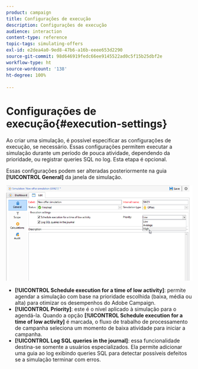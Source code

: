 ```yaml
---
product: campaign
title: Configurações de execução
description: Configurações de execução
audience: interaction
content-type: reference
topic-tags: simulating-offers
exl-id: e2dea4a0-9ed8-47b6-a16b-eeee653d2290
source-git-commit: 98d646919fedc66ee9145522ad0c5f15b25dbf2e
workflow-type: ht
source-wordcount: '138'
ht-degree: 100%

---
```


# Configurações de execução{#execution-settings}

Ao criar uma simulação, é possível especificar as configurações de execução, se necessário. Essas configurações permitem executar a simulação durante um período de pouca atividade, dependendo da prioridade, ou registrar queries SQL no log. Esta etapa é opcional.

Essas configurações podem ser alteradas posteriormente na guia **[!UICONTROL General]** da janela de simulação.

![](assets/offer_simulation_008.png)

* **[!UICONTROL Schedule execution for a time of low activity]**: permite agendar a simulação com base na prioridade escolhida (baixa, média ou alta) para otimizar os desempenhos do Adobe Campaign.
* **[!UICONTROL Priority]**: este é o nível aplicado à simulação para o agendá-la. Quando a opção **[!UICONTROL Schedule execution for a time of low activity]** é marcada, o fluxo de trabalho de processamento de campanha seleciona um momento de baixa atividade para iniciar a campanha.
* **[!UICONTROL Log SQL queries in the journal]**: essa funcionalidade destina-se somente a usuários especializados. Ela permite adicionar uma guia ao log exibindo queries SQL para detectar possíveis defeitos se a simulação terminar com erros.
